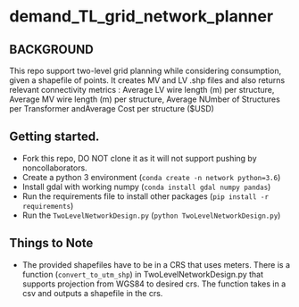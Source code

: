 # demand_TL_grid_network_planner
## BACKGROUND
This repo support two-level grid planning while considering consumption, given a shapefile of points. It creates MV and LV .shp files and also returns relevant connectivity metrics : Average LV wire length (m) per structure, Average MV wire length (m) per structure, Average NUmber of Structures per Transformer andAverage Cost per structure ($USD)

## Getting started.
- Fork this repo, DO NOT clone it as it will not support pushing by noncollaborators.
- Create a python 3 environment (`conda create -n network python=3.6`)
- Install gdal with working numpy (`conda install gdal numpy pandas`)
- Run the requirements file to install other packages (`pip install -r requirements`)
- Run the `TwoLevelNetworkDesign.py` (`python TwoLevelNetworkDesign.py`)

## Things to Note
- The provided shapefiles have to be in a CRS that uses meters. There is a function (`convert_to_utm_shp`) in TwoLevelNetworkDesign.py that supports projection from WGS84 to desired crs. The function takes in a csv and outputs a shapefile in the crs.
